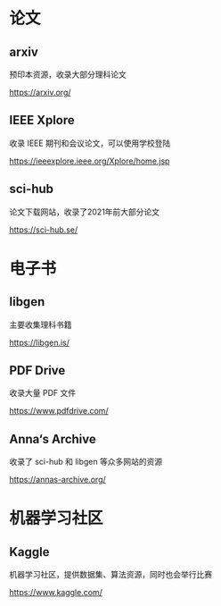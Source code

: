 # 论文

## arxiv

预印本资源，收录大部分理科论文

https://arxiv.org/

## IEEE Xplore

收录 IEEE 期刊和会议论文，可以使用学校登陆

https://ieeexplore.ieee.org/Xplore/home.jsp

## sci-hub

论文下载网站，收录了2021年前大部分论文

https://sci-hub.se/

# 电子书

## libgen

主要收集理科书籍

https://libgen.is/

## PDF Drive

收录大量 PDF 文件

https://www.pdfdrive.com/

## Anna‘s Archive

收录了 sci-hub 和 libgen 等众多网站的资源

https://annas-archive.org/

# 机器学习社区

## Kaggle

机器学习社区，提供数据集、算法资源，同时也会举行比赛

https://www.kaggle.com/

